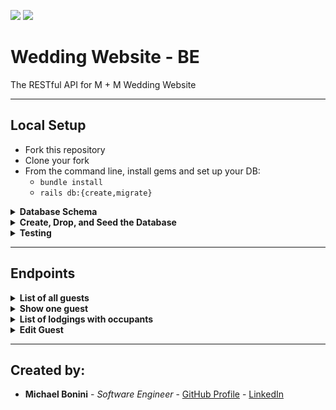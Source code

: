 ![](https://img.shields.io/badge/Rails-5.2.8-informational?style=flat&logo=<LOGO_NAME>&logoColor=white&color=2bbc8a) ![](https://img.shields.io/badge/Ruby-2.7.4-orange)
# Wedding Website - BE
The RESTful API for M + M Wedding Website

***

## Local Setup
* Fork this repository
* Clone your fork
* From the command line, install gems and set up your DB:
    * `bundle install`
    * `rails db:{create,migrate}`

<details>
  <summary><b> Database Schema </b></summary>
  <img width="667" alt="Database Schema" src="https://user-images.githubusercontent.com/16493270/205514059-34bb0093-bc6a-44e3-bc2e-6e788d43f40f.png">
</details>

<details>
  <summary><b> Create, Drop, and Seed the Database </b></summary>

After Local Setup is complete:

- type `rails db:create` to create the database
- type `rails db:migrate` to create the database
- type `rails db:drop` to drop the database
- type `rails db:seed` to seed the database
</details>

<details>
  <summary><b> Testing </b></summary>

After Local Setup is complete:

- type `bundle exec rspec` to run tests

</details>

***

## Endpoints

<details>
  <summary><b> List of all guests </b> </summary>
  
```shell
Get https://wedding-backend.fly.dev/guests/
```
---
```
[
  {
      "id": 2,
      "first_name": "Sung",
      "last_name": "Deckow",
      "email": "lavon_boyer@dare.info",
      "rsvp": "yes",
      "diet": "Et est natus aut.",
      "meals": "MyText",
      "payment_method": 1,
      "arrival_date": "friday",
      "party_count": 1,
      "plus_one_count": 0,
      "comments": "Rerum autem dolores provident.",
      "lodging_id": 10,
      "team_id": 1,
      "created_at": "2022-12-04T20:04:16.933Z",
      "updated_at": "2022-12-04T20:04:16.933Z",
      "kids": [],
      "plus_ones": []
  },
  {
      "id": 3,
      "first_name": "Ethan",
      "last_name": "Bartell",
      "email": "delmer@ruecker.org",
      "rsvp": "yes",
      "diet": "Ut esse dignissimos velit.",
      "meals": "MyText",
      "payment_method": 1,
      "arrival_date": "saturday",
      "party_count": 1,
      "plus_one_count": 1,
      "comments": "Laborum voluptatum et perspiciatis.",
      "lodging_id": 3,
      "team_id": 1,
      "created_at": "2022-12-04T20:04:16.936Z",
      "updated_at": "2022-12-04T20:04:16.936Z",
      "kids": [
          {
              "id": 2,
              "name": "Renea Nolan",
              "age": 5,
              "lodging_id": 2,
              "team_id": 1
          }
      ],
      "plus_ones": [
          {
              "id": 2,
              "name": "Avelina Nitzsche",
              "lodging_id": 5,
              "team_id": 1
          }
      ]
  },
  {
      "id": 4,
      "first_name": "Jimmie",
      "last_name": "Reilly",
      "email": "ferdinand.gerlach@turcotte.net",
      "rsvp": "no",
      "diet": "Sed ut dolores aut.",
      "meals": "MyText",
      "payment_method": 1,
      "arrival_date": "saturday",
      "party_count": 1,
      "plus_one_count": 0,
      "comments": "Qui deserunt et veritatis.",
      "lodging_id": 10,
      "team_id": 1,
      "created_at": "2022-12-04T20:04:16.943Z",
      "updated_at": "2022-12-04T20:04:16.943Z",
      "kids": [],
      "plus_ones": []
  } 
]
```

</details>

<details>
<summary><b> Show one guest </b> </summary>

```shell
Get https://wedding-backend.fly.dev/guests/1/
```
---
```
{
  "id": 1,
  "first_name": "Kacy",
  "last_name": "Lueilwitz",
  "email": "terrilyn@schneider.biz",
  "rsvp": "yes",
  "diet": "Voluptatem et molestiae blanditiis.",
  "meals": "MyText",
  "payment_method": 1,
  "arrival_date": "saturday",
  "party_count": 2,
  "plus_one_count": 1,
  "comments": "Facilis harum assumenda mollitia.",
  "lodging_id": 8,
  "team_id": 1,
  "created_at": "2022-12-04T20:04:16.903Z",
  "updated_at": "2022-12-04T20:06:34.873Z",
  "kids": [
      {
          "id": 1,
          "name": "Deanna Okuneva Ret.",
          "age": 0,
          "lodging_id": 8,
          "team_id": 1
      }
  ],
  "plus_ones": [
      {
          "id": 1,
          "name": "Alvina Padberg DVM",
          "lodging_id": 8,
          "team_id": 1
      }
  ]
}
```
  
</details>

<details>
  <summary><b>List of lodgings with occupants</b></summary>
  
```shell
GET https://wedding-backend.fly.dev/lodgings
```
```
[
  {
      "id": 1,
      "name": "Mercury",
      "lodging_type": "rv",
      "capacity": 6,
      "url": "brown.com",
      "description": "Voluptas ab iusto sed.",
      "created_at": "2022-12-04T20:04:16.858Z",
      "updated_at": "2022-12-04T20:04:16.858Z",
      "guests": [
          {
              "first_name": "Rupert",
              "last_name": "Klocko"
          },
          {
              "first_name": "Liz",
              "last_name": "Douglas"
          }
      ],
      "kids": [
          {
              "name": "Neva Mosciski"
          },
          {
              "name": "Pamelia Bartoletti"
          }
      ],
      "plus_ones": [
          {
              "name": "Bobby Stehr"
          }
      ]
  },
  {
      "id": 2,
      "name": "Venus",
      "lodging_type": "coed",
      "capacity": 6,
      "url": "mcdermott-dickinson.net",
      "description": "Dolorem magnam occaecati modi.",
      "created_at": "2022-12-04T20:04:16.860Z",
      "updated_at": "2022-12-04T20:04:16.860Z",
      "guests": [
          {
              "first_name": "Lilla",
              "last_name": "Becker"
          },
          {
              "first_name": "Orval",
              "last_name": "Renner"
          }
      ],
      "kids": [
          {
              "name": "Renea Nolan"
          },
          {
              "name": "Trula Purdy III"
          }
      ],
      "plus_ones": [
          {
              "name": "Gov. Cesar Wuckert"
          },
          {
              "name": "Quentin Bradtke"
          }
      ]
  }
]
```

</details>

<details>
  <summary><b>Edit Guest</b></summary>
  
```shell
PATCH https://wedding-backend.fly.dev/guests/1/
Content-Type: application/json
Accept: application/json
body:
{
  "first_name": "John"
  "last_name": "Doe"
  "email": "Example@email.com"
  "rsvp": ["no" / "yes" / "pending"]
  "diet": "Allegy: Peanut"
  "meals": "Not Implemented dont use"
  "payment_method":  "Not Implemented use integer"
  "arrival_date": "Friday"
  "plus_one_count": 0
  "comments": "Can't Wait!"
  "lodging_id": 1
  "team_id": 1
}
```

</details>

***

## Created by:
  - **Michael Bonini** - *Software Engineer* - [GitHub Profile](https://github.com/mkbonini) - [LinkedIn](https://www.linkedin.com/in/michael-bonini-187157131/)
